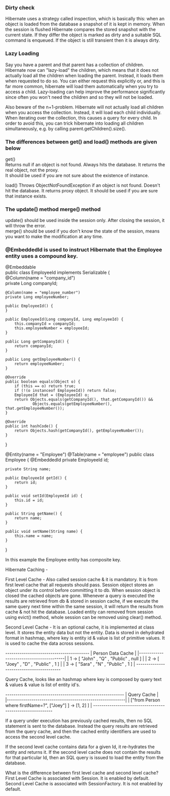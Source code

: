 ### Dirty check
Hibernate uses a strategy called inspection, which is basically this: when an object is loaded from the database a snapshot of it is kept in memory. When the session is flushed Hibernate compares the stored snapshot with the current state. If they differ the object is marked as dirty and a suitable SQL command is enqueued. If the object is still transient then it is always dirty.

### Lazy Loading
Say you have a parent and that parent has a collection of children. Hibernate now can "lazy-load" the children, which means that it does not actually load all the children when loading the parent. Instead, it loads them when requested to do so. You can either request this explicitly or, and this is far more common, hibernate will load them automatically when you try to access a child. Lazy-loading can help improve the performance significantly since often you won't need the children and so they will not be loaded.

Also beware of the n+1-problem. Hibernate will not actually load all children when you access the collection. Instead, it will load each child individually. When iterating over the collection, this causes a query for every child. In order to avoid this, you can trick hibernate into loading all children simultaneously, e.g. by calling parent.getChildren().size().

### The differences between get() and load() methods are given below
get()	
Returns null if an object is not found.
Always hits the database.
It returns the real object, not the proxy.	
It should be used if you are not sure about the existence of instance.	

load()
Throws ObjectNotFoundException if an object is not found.
Doesn't hit the database.
It returns proxy object.
It should be used if you are sure that instance exists.

### The update() method	merge() method
update() should be used inside the session only. After closing the session, it will throw the error.	
merge() should be used if you don't know the state of the session, means you want to make the modification at any time.


### @EmbeddedId is used to instruct Hibernate that the Employee entity uses a compound key.

@Embeddable<br/>
public class EmployeeId implements Serializable { <br/>
    @Column(name = "company_id")<br/>
    private Long companyId;
 
    @Column(name = "employee_number")
    private Long employeeNumber;
 
    public EmployeeId() {
    }
 
    public EmployeeId(Long companyId, Long employeeId) {
        this.companyId = companyId;
        this.employeeNumber = employeeId;
    }
 
    public Long getCompanyId() {
        return companyId;
    }
 
    public Long getEmployeeNumber() {
        return employeeNumber;
    }
 
    @Override
    public boolean equals(Object o) {
        if (this == o) return true;
        if (!(o instanceof EmployeeId)) return false;
        EmployeeId that = (EmployeeId) o;
        return Objects.equals(getCompanyId(), that.getCompanyId()) &&
                Objects.equals(getEmployeeNumber(), that.getEmployeeNumber());
    }
 
    @Override
    public int hashCode() {
        return Objects.hash(getCompanyId(), getEmployeeNumber());
    }
}

@Entity(name = "Employee")
@Table(name = "employee")
public class Employee {
    @EmbeddedId
    private EmployeeId id;
 
    private String name;
 
    public EmployeeId getId() {
        return id;
    }
 
    public void setId(EmployeeId id) {
        this.id = id;
    }
 
    public String getName() {
        return name;
    }
 
    public void setName(String name) {
        this.name = name;
    }
}

In this example the Employee entity has composite key.


Hibernate Caching -

First Level Cache - Also called session cache & it is mandatory. It is from first level cache that all requests should pass. Session object stores an object under its control before committing it to db. When session object is closed the cached objects are gone. Whenever a query is executed the results are retrieved from db & stored in session cache, if we execute the same query next time within the same session, it will return the results from cache & not hit the database. Loaded entity can removed from session using evict() method, whole session can be removed using clear() method.

Second Level Cache - It is an optional cache, it is implemented at class level. It stores the entity data but not the entity. Data is stored in dehydrated format in hashmap, where key is entity id & value is list of primitive values. It is used to cache the data across sessions.

*-----------------------------------------*
|          Person Data Cache              |
|-----------------------------------------|
| 1 -> [ "John" , "Q" , "Public" , null ] |
| 2 -> [ "Joey" , "D" , "Public" ,  1   ] |
| 3 -> [ "Sara" , "N" , "Public" ,  1   ] |
*-----------------------------------------*

Query Cache, looks like an hashmap where key is composed by query text & values & value is list of entity id's.

*----------------------------------------------------------*
|                       Query Cache                        |                     
|----------------------------------------------------------|
| ["from Person where firstName=?", ["Joey"] ] -> [1, 2] ] |
*----------------------------------------------------------*

If a query under execution has previously cached results, then no SQL statement is sent to the database. Instead the query results are retrieved from the query cache, and then the cached entity identifiers are used to access the second level cache.

If the second level cache contains data for a given Id, it re-hydrates the entity and returns it. If the second level cache does not contain the results for that particular Id, then an SQL query is issued to load the entity from the database.

What is the difference between first level cache and second level cache?
First Level Cache is associated with Session. It is enabled by default.
Second Level Cache is associated with SessionFactory. It is not enabled by default.

